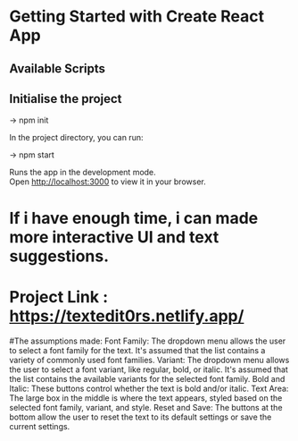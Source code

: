 # Getting Started with Create React App

## Available Scripts

## Initialise the project

-> npm init

In the project directory, you can run:

-> npm start

Runs the app in the development mode.\
Open [http://localhost:3000](http://localhost:3000) to view it in your browser.

# If i have enough time, i can made more interactive UI and text suggestions.

# Project Link : https://textedit0rs.netlify.app/

#The assumptions made:
Font Family: The dropdown menu allows the user to select a font family for the text. It's assumed that the list contains a variety of commonly used font families.
Variant: The dropdown menu allows the user to select a font variant, like regular, bold, or italic. It's assumed that the list contains the available variants for the selected font family.
Bold and Italic: These buttons control whether the text is bold and/or italic.
Text Area: The large box in the middle is where the text appears, styled based on the selected font family, variant, and style.
Reset and Save: The buttons at the bottom allow the user to reset the text to its default settings or save the current settings.
